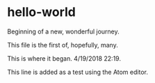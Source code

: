 # hello-world
Beginning of a new, wonderful journey.

This file is the first of, hopefully, many.

This is where it began. 4/19/2018 22:19.

This line is added as a test using the Atom editor.
